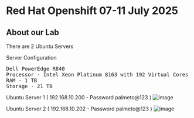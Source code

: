 # Red Hat Openshift 07-11 July 2025


## About our Lab
There are 2 Ubuntu Servers

Server Configuration
<pre>
Dell PowerEdge R840
Processor - Intel Xeon Platinum 8163 with 192 Virtual Cores
RAM - 1 TB
Storage - 21 TB
</pre>

Ubuntu Server 1 ( 192.168.10.200 - Password palmeto@123 )
![image](https://github.com/user-attachments/assets/ef202390-8808-4c7a-b658-f603a1497ff3)

Ubuntu Server 2 ( 192.168.10.202 - Password palmeto@123 )
![image](https://github.com/user-attachments/assets/21fa68c2-35cc-464e-b44b-d2cfc60b6f81)
